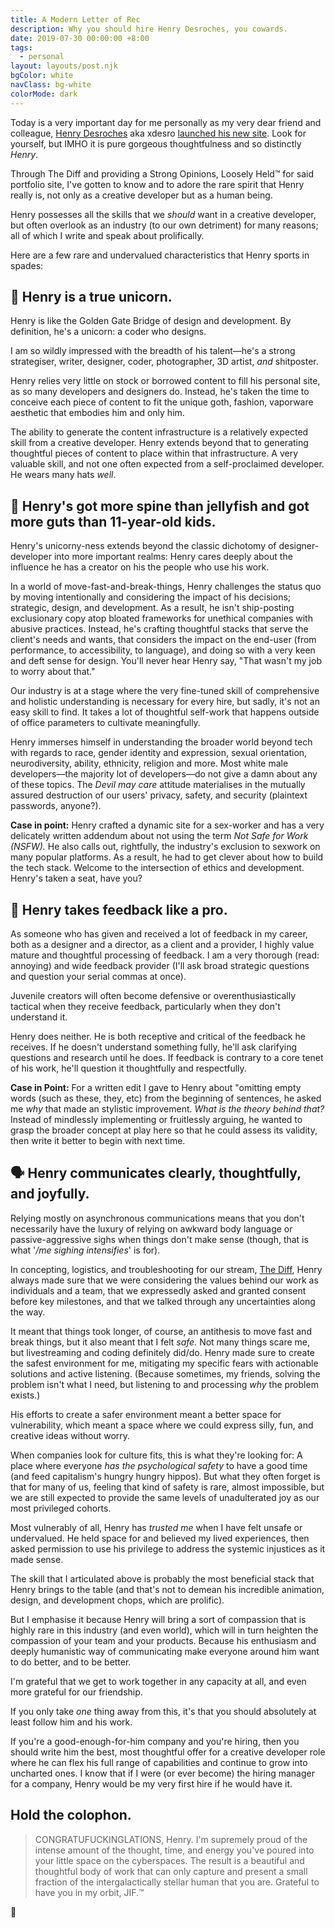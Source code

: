 ```yaml
---
title: A Modern Letter of Rec
description: Why you should hire Henry Desroches, you cowards.
date: 2019-07-30 00:00:00 +8:00
tags:
  - personal
layout: layouts/post.njk
bgColor: white
navClass: bg-white
colorMode: dark
---
```

Today is a very important day for me personally as my very dear friend and colleague, [Henry Desroches](https://www.twitter.com/xdesro) aka xdesro [launched his new site](https://henry.codes). Look for yourself, but IMHO it is pure gorgeous thoughtfulness and so distinctly _Henry_.

Through The Diff and providing a Strong Opinions, Loosely Held™ for said portfolio site, I've gotten to know and to adore the rare spirit that Henry really is, not only as a creative developer but as a human being.

Henry possesses all the skills that we *should* want in a creative developer, but often overlook as an industry (to our own detriment) for many reasons; all of which I write and speak about prolifically. 

Here are a few rare and undervalued characteristics that Henry sports in spades:

## 🦄 Henry is a true unicorn.
Henry is like the Golden Gate Bridge of design and development. By definition, he's a unicorn: a coder who designs.

I am so wildly impressed with the breadth of his talent—he's a strong strategiser, writer, designer, coder, photographer, 3D artist, _and_ shitposter.

Henry relies very little on stock or borrowed content to fill his personal site, as so many developers and designers do. Instead, he's taken the time to conceive each piece of content to fit the unique goth, fashion, vaporware aesthetic that embodies him and only him.

The ability to generate the content infrastructure is a relatively expected skill from a creative developer. Henry extends beyond that to generating thoughtful pieces of content to place within that infrastructure. A very valuable skill, and not one often expected from a self-proclaimed developer. He wears many hats _well_.

## 🐡 Henry's got more spine than jellyfish and got more guts than 11-year-old kids.

Henry's unicorny-ness extends beyond the classic dichotomy of designer-developer into more important realms: Henry cares deeply about the influence he has a creator on his the people who use his work. 

In a world of move-fast-and-break-things, Henry challenges the status quo by moving intentionally and considering the impact of his decisions; strategic, design, and development. As a result, he isn't ship-posting exclusionary copy atop bloated frameworks for unethical companies with abusive practices. Instead, he's crafting thoughtful stacks that serve the client's needs and wants, that considers the impact on the end-user (from performance, to accessibility, to language), and doing so with a very keen and deft sense for design. You'll never hear Henry say, "That wasn't my job to worry about that."

Our industry is at a stage where the very fine-tuned skill of comprehensive and holistic understanding is necessary for every hire, but sadly, it's not an easy skill to find. It takes a lot of thoughtful self-work that happens outside of office parameters to cultivate meaningfully.

Henry immerses himself in understanding the broader world beyond tech with regards to race, gender identity and expression, sexual orientation, neurodiversity, ability, ethnicity, religion and more. Most white male developers—the majority lot of developers—do not give a damn about any of these topics. The _Devil may care_ attitude materialises in the mutually assured destruction of our users' privacy, safety, and security (plaintext passwords, anyone?).

**Case in point:** Henry crafted a dynamic site for a sex-worker and has a very delicately written addendum about not using the term *Not Safe for Work (NSFW).* He also calls out, rightfully, the industry's exclusion to sexwork on many popular platforms. As a result, he had to get clever about how to build the tech stack. Welcome to the intersection of ethics and development. Henry's taken a seat, have you?

## 💬 Henry takes feedback like a pro.
As someone who has given and received a lot of feedback in my career, both as a designer and a director, as a client and a provider, I highly value mature and thoughtful processing of feedback. I am a very thorough (read: annoying) and wide feedback provider (I'll ask broad strategic questions and question your serial commas at once).

Juvenile creators will often become defensive or overenthusiastically tactical when they receive feedback, particularly when they don't understand it.

Henry does neither. He is both receptive and critical of the feedback he receives. If he doesn't understand something fully, he'll ask clarifying questions and research until he does. If feedback is contrary to a core tenet of his work, he'll question it thoughtfully and respectfully.

**Case in Point:** For a written edit I gave to Henry about "omitting empty words (such as these, they, etc) from the beginning of sentences, he asked me *why* that made an stylistic improvement. _What is the theory behind that?_ Instead of mindlessly implementing or fruitlessly arguing, he wanted to grasp the broader concept at play here so that he could assess its validity, then write it better to begin with next time.

## 🗣 Henry communicates clearly, thoughtfully, and joyfully.
Relying mostly on asynchronous communications means that you don't necessarily have the luxury of relying on awkward body language or passive-aggressive sighs when things don't make sense (though, that is what '_/me sighing intensifies_' is for).

In concepting, logistics, and troubleshooting for our stream, [The Diff](https://thediff.website/), Henry always made sure that we were considering the values behind our work as individuals and a team, that we expressedly asked and granted consent before key milestones, and that we talked through any uncertainties along the way.

It meant that things took longer, of course, an antithesis to move fast and break things, but it also meant that I felt *safe.* Not many things scare me, but livestreaming and coding definitely did/do. Henry made sure to create the safest environment for me, mitigating my specific fears with actionable solutions and active listening. (Because sometimes, my friends, solving the problem isn't what I need, but listening to and processing _why_ the problem exists.)

His efforts to create a safer environment meant a better space for vulnerability, which meant a space where we could express silly, fun, and creative ideas without worry.

When companies look for culture fits, this is what they're looking for: A place where everyone *has the psychological safety* to have a good time (and feed capitalism's hungry hungry hippos). But what they often forget is that for many of us, feeling that kind of safety is rare, almost impossible, but we are still expected to provide the same levels of unadulterated joy as our most privileged cohorts.

Most vulnerably of all, Henry has *trusted me* when I have felt unsafe or undervalued. He held space for and believed my lived experiences, then asked permission to use his privilege to address the systemic injustices as it made sense.

The skill that I articulated above is probably the most beneficial stack that Henry brings to the table (and that's not to demean his incredible animation, design, and development chops, which are prolific).

But I emphasise it because Henry will bring a sort of compassion that is highly rare in this industry (and even world), which will in turn heighten the compassion of your team and your products. Because his enthusiasm and deeply humanistic way of communicating make everyone around him want to do better, and to be better.

I'm grateful that we get to work together in any capacity at all, and even more grateful for our friendship. 

If you only take *one* thing away from this, it's that you should absolutely at least follow him and his work.

If you're a good-enough-for-him company and you're hiring, then you should write him the best, most thoughtful offer for a creative developer role where he can flex his full range of capabilities and continue to grow into uncharted ones. I know that if I were (or ever become) the hiring manager for a company, Henry would be my very first hire if he would have it.



## Hold the colophon.
>CONGRATUFUCKINGLATIONS, Henry. I'm supremely proud of the intense amount of the thought, time, and energy you've poured into your little space on the cyberspaces. The result is a beautiful and thoughtful body of work that can only capture and present a small fraction of the intergalactically stellar human that you are. Grateful to have you in my orbit, JIF.™

💚